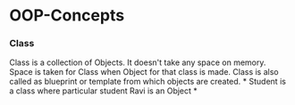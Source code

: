 # OOP-Concepts

### Class
Class is a collection of Objects. It doesn't take any space on memory. Space is taken for Class when Object for that class is made. Class is also called as blueprint or template from which objects are created. * Student is a class where particular student Ravi is an Object *
